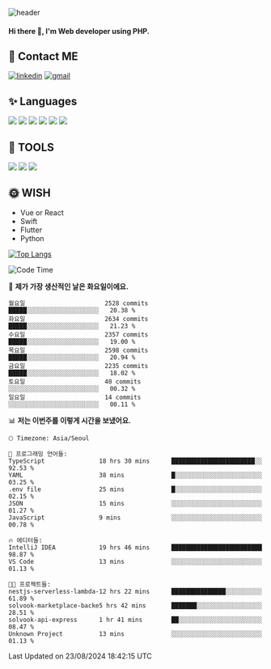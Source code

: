 ![header](https://capsule-render.vercel.app/api?type=waving&color=auto&height=300&section=header&text=Elin&fontSize=90&animation=twinkling)

#### Hi there 👋, I'm <b>Web developer</b> using PHP. ####

<!--
- 🔭 I’m currently working on Uniwill
- 🌱 I’m currently learning Vue or React or Python.
-->

<!---#### I am PHP developer --->

## 💌 Contact ME ###
[<img src='https://img.shields.io/badge/-EunjiKo-%230A66C2?style=flat-square&logo=LinkedIn&logoColor=white' alt='linkedin'>](https://www.linkedin.com/in/https://www.linkedin.com/in/eunji-ko-00a907164//)  [<img src='https://img.shields.io/badge/-einee214%40gmail.com-%23EA4335?style=flat-square&logo=Gmail&logoColor=white' alt='gmail'>](einee214@gmail.com)  


## ✨ Languages
<img src='https://img.shields.io/badge/-PHP-%23777BB4?style=for-the-badge&logo=PHP&logoColor=white'> <img src='https://img.shields.io/badge/-Laravel-%23FF2D20?style=for-the-badge&logo=Laravel&logoColor=white'> <img src='https://img.shields.io/badge/Jquery-%230769AD?style=for-the-badge&logo=Jquery&logoColor=white'> <img src='https://img.shields.io/badge/CSS3-%231572B6?style=for-the-badge&logo=CSS3&logoColor=white'> <img src='https://img.shields.io/badge/Bootstrap-%237952B3?style=for-the-badge&logo=Bootstrap&logoColor=white' > <img src='https://img.shields.io/badge/MySQL-%234479A1?style=for-the-badge&logo=MySQL&logoColor=white' >

## 🌷 TOOLS
<img src='https://img.shields.io/badge/PHPSTORM-%23000000?style=for-the-badge&logo=PhpStorm&logoColor=white' > <img src='https://img.shields.io/badge/GitLab-%23FCA121?style=for-the-badge&logo=GitLab&logoColor=white' > <img src='https://img.shields.io/badge/GitHub-%23181717?style=for-the-badge&logo=GitHub&logoColor=white'>


## 🌞 WISH
- Vue or React
- Swift
- Flutter
- Python


[![Top Langs](https://github-readme-stats.vercel.app/api/top-langs/?username=ein214&layout=compact)](https://github.com/anuraghazra/github-readme-stats)

<!--START_SECTION:waka-->
![Code Time](http://img.shields.io/badge/Code%20Time-3%2C725%20hrs%204%20mins-blue)

📅 **제가 가장 생산적인 날은 화요일이에요.** 

```text
월요일                      2528 commits        █████░░░░░░░░░░░░░░░░░░░░   20.38 % 
화요일                      2634 commits        █████░░░░░░░░░░░░░░░░░░░░   21.23 % 
수요일                      2357 commits        █████░░░░░░░░░░░░░░░░░░░░   19.00 % 
목요일                      2598 commits        █████░░░░░░░░░░░░░░░░░░░░   20.94 % 
금요일                      2235 commits        █████░░░░░░░░░░░░░░░░░░░░   18.02 % 
토요일                      40 commits          ░░░░░░░░░░░░░░░░░░░░░░░░░   00.32 % 
일요일                      14 commits          ░░░░░░░░░░░░░░░░░░░░░░░░░   00.11 % 
```


📊 **저는 이번주를 이렇게 시간을 보냈어요.** 

```text
🕑︎ Timezone: Asia/Seoul

💬 프로그래밍 언어들: 
TypeScript               18 hrs 30 mins      ███████████████████████░░   92.53 % 
YAML                     38 mins             █░░░░░░░░░░░░░░░░░░░░░░░░   03.25 % 
.env file                25 mins             █░░░░░░░░░░░░░░░░░░░░░░░░   02.15 % 
JSON                     15 mins             ░░░░░░░░░░░░░░░░░░░░░░░░░   01.27 % 
JavaScript               9 mins              ░░░░░░░░░░░░░░░░░░░░░░░░░   00.78 % 

🔥 에디터들: 
IntelliJ IDEA            19 hrs 46 mins      █████████████████████████   98.87 % 
VS Code                  13 mins             ░░░░░░░░░░░░░░░░░░░░░░░░░   01.13 % 

🐱‍💻 프로젝트들: 
nestjs-serverless-lambda-12 hrs 22 mins      ███████████████░░░░░░░░░░   61.89 % 
solvook-marketplace-backe5 hrs 42 mins       ███████░░░░░░░░░░░░░░░░░░   28.51 % 
solvook-api-express      1 hr 41 mins        ██░░░░░░░░░░░░░░░░░░░░░░░   08.47 % 
Unknown Project          13 mins             ░░░░░░░░░░░░░░░░░░░░░░░░░   01.13 % 
```


 Last Updated on 23/08/2024 18:42:15 UTC
<!--END_SECTION:waka-->

<!---![GitHub stats](https://github-readme-stats.vercel.app/api?username=ein214&show_icons=true&theme=dracula)  --->




